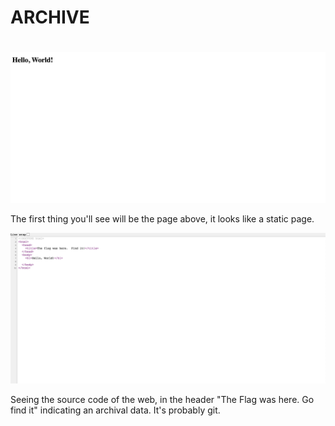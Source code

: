 # ARCHIVE <h1> 


![alt text](https://github.com/CSBCTF/IWDCTF/blob/77e8ee455470affd96a27b2de3cd7843c57ac974/web/archive/helloworld.png)


The first thing you'll see will be the page above, it looks like a static page.

![alt text](https://github.com/CSBCTF/IWDCTF/blob/5bead0f78bd35ca2e00477ec535e80f9e26c8117/web/archive/source.png)

Seeing the source code of the web, in the header "The Flag was here. Go find it" indicating an archival data. It's probably git.



